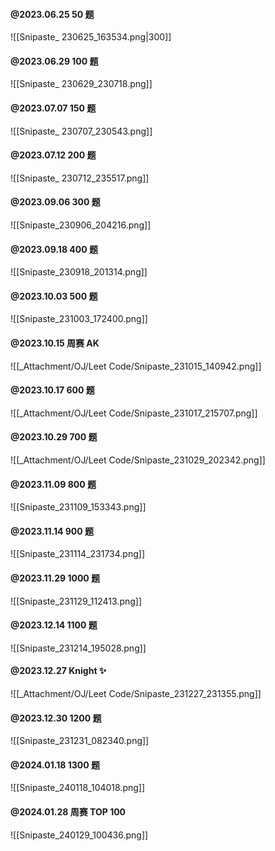 #### @2023.06.25 50 题

![[Snipaste_ 230625_163534.png|300]]

#### @2023.06.29 100 题

![[Snipaste_ 230629_230718.png]]

#### @2023.07.07 150 题

![[Snipaste_ 230707_230543.png]]

#### @2023.07.12 200 题

![[Snipaste_ 230712_235517.png]]

#### @2023.09.06 300 题

![[Snipaste_230906_204216.png]]

#### @2023.09.18 400 题

![[Snipaste_230918_201314.png]]

#### @2023.10.03 500 题

![[Snipaste_231003_172400.png]]

#### @2023.10.15 周赛 AK

![[_Attachment/OJ/Leet Code/Snipaste_231015_140942.png]]

#### @2023.10.17 600 题

![[_Attachment/OJ/Leet Code/Snipaste_231017_215707.png]]

#### @2023.10.29 700 题

![[_Attachment/OJ/Leet Code/Snipaste_231029_202342.png]]

#### @2023.11.09 800 题

![[Snipaste_231109_153343.png]]

#### @2023.11.14 900 题

![[Snipaste_231114_231734.png]]

#### @2023.11.29 1000 题

![[Snipaste_231129_112413.png]]

#### @2023.12.14 1100 题

![[Snipaste_231214_195028.png]]

#### @2023.12.27 Knight ✨

![[_Attachment/OJ/Leet Code/Snipaste_231227_231355.png]]

#### @2023.12.30 1200 题

![[Snipaste_231231_082340.png]]

#### @2024.01.18 1300 题

![[Snipaste_240118_104018.png]]

#### @2024.01.28 周赛 TOP 100

![[Snipaste_240129_100436.png]]